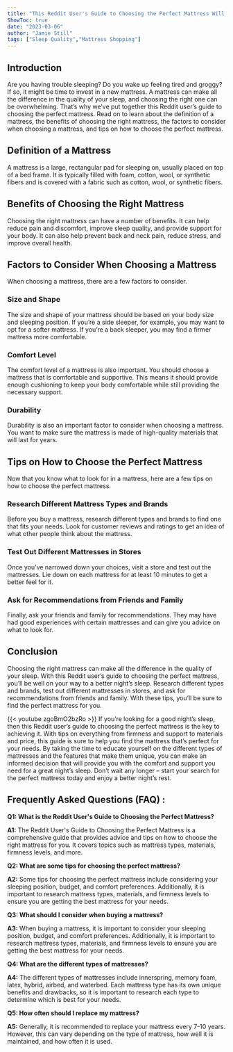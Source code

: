 ```yaml
---
title: "This Reddit User's Guide to Choosing the Perfect Mattress Will Change Your Sleep Forever!"
ShowToc: true 
date: "2023-03-06"
author: "Jamie Still" 
tags: ["Sleep Quality","Mattress Shopping"]
---
```

## Introduction

Are you having trouble sleeping? Do you wake up feeling tired and groggy? If so, it might be time to invest in a new mattress. A mattress can make all the difference in the quality of your sleep, and choosing the right one can be overwhelming. That’s why we’ve put together this Reddit user’s guide to choosing the perfect mattress. Read on to learn about the definition of a mattress, the benefits of choosing the right mattress, the factors to consider when choosing a mattress, and tips on how to choose the perfect mattress.

## Definition of a Mattress

A mattress is a large, rectangular pad for sleeping on, usually placed on top of a bed frame. It is typically filled with foam, cotton, wool, or synthetic fibers and is covered with a fabric such as cotton, wool, or synthetic fibers.

## Benefits of Choosing the Right Mattress

Choosing the right mattress can have a number of benefits. It can help reduce pain and discomfort, improve sleep quality, and provide support for your body. It can also help prevent back and neck pain, reduce stress, and improve overall health.

## Factors to Consider When Choosing a Mattress

When choosing a mattress, there are a few factors to consider.

### Size and Shape

The size and shape of your mattress should be based on your body size and sleeping position. If you’re a side sleeper, for example, you may want to opt for a softer mattress. If you’re a back sleeper, you may find a firmer mattress more comfortable.

### Comfort Level

The comfort level of a mattress is also important. You should choose a mattress that is comfortable and supportive. This means it should provide enough cushioning to keep your body comfortable while still providing the necessary support.

### Durability

Durability is also an important factor to consider when choosing a mattress. You want to make sure the mattress is made of high-quality materials that will last for years.

## Tips on How to Choose the Perfect Mattress

Now that you know what to look for in a mattress, here are a few tips on how to choose the perfect mattress.

### Research Different Mattress Types and Brands

Before you buy a mattress, research different types and brands to find one that fits your needs. Look for customer reviews and ratings to get an idea of what other people think about the mattress.

### Test Out Different Mattresses in Stores

Once you’ve narrowed down your choices, visit a store and test out the mattresses. Lie down on each mattress for at least 10 minutes to get a better feel for it.

### Ask for Recommendations from Friends and Family

Finally, ask your friends and family for recommendations. They may have had good experiences with certain mattresses and can give you advice on what to look for.

## Conclusion

Choosing the right mattress can make all the difference in the quality of your sleep. With this Reddit user’s guide to choosing the perfect mattress, you’ll be well on your way to a better night’s sleep. Research different types and brands, test out different mattresses in stores, and ask for recommendations from friends and family. With these tips, you’ll be sure to find the perfect mattress for you.

{{< youtube zgoBmO2bzRo >}} 
If you’re looking for a good night’s sleep, then this Reddit user’s guide to choosing the perfect mattress is the key to achieving it. With tips on everything from firmness and support to materials and price, this guide is sure to help you find the mattress that’s perfect for your needs. By taking the time to educate yourself on the different types of mattresses and the features that make them unique, you can make an informed decision that will provide you with the comfort and support you need for a great night’s sleep. Don’t wait any longer – start your search for the perfect mattress today and enjoy a better night’s rest.

## Frequently Asked Questions (FAQ) :
**Q1: What is the Reddit User's Guide to Choosing the Perfect Mattress?**

**A1:** The Reddit User's Guide to Choosing the Perfect Mattress is a comprehensive guide that provides advice and tips on how to choose the right mattress for you. It covers topics such as mattress types, materials, firmness levels, and more.

**Q2: What are some tips for choosing the perfect mattress?**

**A2:** Some tips for choosing the perfect mattress include considering your sleeping position, budget, and comfort preferences. Additionally, it is important to research mattress types, materials, and firmness levels to ensure you are getting the best mattress for your needs.

**Q3: What should I consider when buying a mattress?**

**A3:** When buying a mattress, it is important to consider your sleeping position, budget, and comfort preferences. Additionally, it is important to research mattress types, materials, and firmness levels to ensure you are getting the best mattress for your needs.

**Q4: What are the different types of mattresses?**

**A4:** The different types of mattresses include innerspring, memory foam, latex, hybrid, airbed, and waterbed. Each mattress type has its own unique benefits and drawbacks, so it is important to research each type to determine which is best for your needs.

**Q5: How often should I replace my mattress?**

**A5:** Generally, it is recommended to replace your mattress every 7-10 years. However, this can vary depending on the type of mattress, how well it is maintained, and how often it is used.





